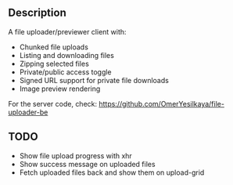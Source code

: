 ## Description

A file uploader/previewer client with:

-   Chunked file uploads
-   Listing and downloading files
-   Zipping selected files
-   Private/public access toggle
-   Signed URL support for private file downloads
-   Image preview rendering

For the server code, check: https://github.com/OmerYesilkaya/file-uploader-be

## TODO

-   Show file upload progress with xhr
-   Show success message on uploaded files
-   Fetch uploaded files back and show them on upload-grid
